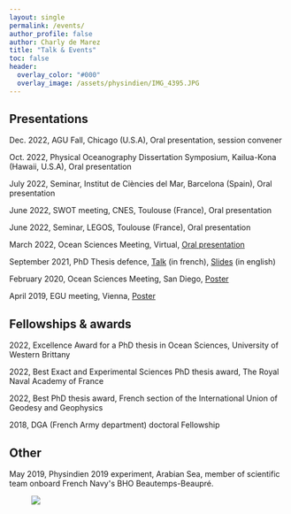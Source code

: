 ```yaml
---
layout: single 
permalink: /events/
author_profile: false
author: Charly de Marez
title: "Talk & Events"
toc: false
header:
  overlay_color: "#000"
  overlay_image: /assets/physindien/IMG_4395.JPG
---
```

## Presentations 

<p> Dec. 2022, AGU Fall, Chicago (U.S.A), Oral presentation, session convener </p> 
  
<p> Oct. 2022, Physical Oceanography Dissertation Symposium, Kailua-Kona (Hawaii, U.S.A), Oral presentation </p> 

<p> July 2022, Seminar, Institut de Ciències del Mar, Barcelona (Spain), Oral presentation</p>

<p> June 2022, SWOT meeting, CNES, Toulouse (France), Oral presentation</p>

<p> June 2022, Seminar, LEGOS, Toulouse (France), Oral presentation</p>

<p> March 2022, Ocean Sciences Meeting, Virtual, <a href="https://youtu.be/DLXDXgitxIs">Oral presentation</a></p>

<p>  September 2021, PhD Thesis defence, <a href="https://youtu.be/po4KssS-vCA.">Talk</a> (in french), <a href="/assets/SOUTENANCE_V2_compressed_no_anim.pdf">Slides</a> (in english)</p> 

<p> February 2020, Ocean Sciences Meeting, San Diego, <a href="/assets/OS2020.pdf">Poster</a></p>
<p> April 2019, EGU meeting, Vienna, <a href="/assets/EGU2019.pdf">Poster</a></p>

## Fellowships & awards 

<p> 2022, Excellence Award for a PhD thesis in Ocean Sciences, University of Western Brittany</p> 
  
<p>2022, Best Exact and Experimental Sciences PhD thesis award, The Royal Naval Academy of France</p> 
  
<p>2022, Best PhD thesis award, French section of the International Union of Geodesy and Geophysics</p> 
  
<p>2018, DGA (French Army department) doctoral Fellowship</p> 


## Other 

<p> May 2019, Physindien 2019 experiment, Arabian Sea, member of scientific team onboard French Navy's BHO Beautemps-Beaupré.

<figure> <img src="/assets/physindien/P1100111.JPG">
<figcaption> </figcaption> </figure>

